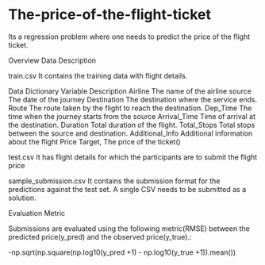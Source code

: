 # The-price-of-the-flight-ticket
Its a regression problem where one needs to predict the price of the flight ticket.

Overview
Data Description

train.csv
It contains the training data with flight details. 

Data Dictionary
Variable 	Description
Airline 	The name of the airline
source 	The date of the journey
Destination 	The destination where the service ends.
Route 	The route taken by the flight to reach the destination.
Dep_Time 	The time when the journey starts from the source
Arrival_Time 	Time of arrival at the destination.
Duration 	Total duration of the flight.
Total_Stops 	Total stops between the source and destination.
Additional_Info 	Additional information about the flight
Price 	Target, The price of the ticket()

test.csv
It has flight details for which the participants are to submit the flight price

sample_submission.csv
It contains the submission format for the predictions against the test set. A single CSV needs to be submitted as a solution.

Evaluation Metric

Submissions are evaluated using the following metric(RMSE) between the predicted price(y_pred) and the observed price(y_true).:

-np.sqrt(np.square(np.log10(y_pred +1) - np.log10(y_true +1)).mean())



